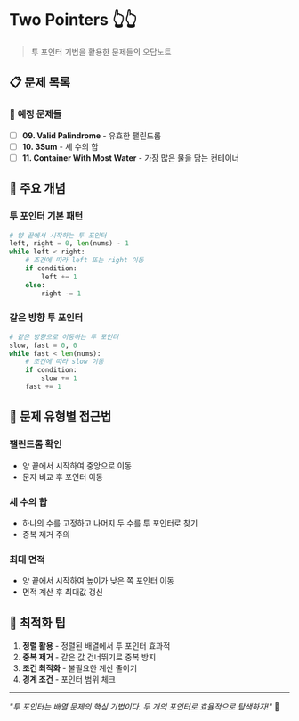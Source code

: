 # Two Pointers 👆👆

> 투 포인터 기법을 활용한 문제들의 오답노트

## 📋 문제 목록

### 🔄 **예정 문제들**
- [ ] **09. Valid Palindrome** - 유효한 팰린드롬
- [ ] **10. 3Sum** - 세 수의 합
- [ ] **11. Container With Most Water** - 가장 많은 물을 담는 컨테이너

## 🔧 주요 개념

### **투 포인터 기본 패턴**
```python
# 양 끝에서 시작하는 투 포인터
left, right = 0, len(nums) - 1
while left < right:
    # 조건에 따라 left 또는 right 이동
    if condition:
        left += 1
    else:
        right -= 1
```

### **같은 방향 투 포인터**
```python
# 같은 방향으로 이동하는 투 포인터
slow, fast = 0, 0
while fast < len(nums):
    # 조건에 따라 slow 이동
    if condition:
        slow += 1
    fast += 1
```

## 📝 문제 유형별 접근법

### **팰린드롬 확인**
- 양 끝에서 시작하여 중앙으로 이동
- 문자 비교 후 포인터 이동

### **세 수의 합**
- 하나의 수를 고정하고 나머지 두 수를 투 포인터로 찾기
- 중복 제거 주의

### **최대 면적**
- 양 끝에서 시작하여 높이가 낮은 쪽 포인터 이동
- 면적 계산 후 최대값 갱신

## 🚀 최적화 팁

1. **정렬 활용** - 정렬된 배열에서 투 포인터 효과적
2. **중복 제거** - 같은 값 건너뛰기로 중복 방지
3. **조건 최적화** - 불필요한 계산 줄이기
4. **경계 조건** - 포인터 범위 체크

---

*"투 포인터는 배열 문제의 핵심 기법이다. 두 개의 포인터로 효율적으로 탐색하자!"* 🚀
